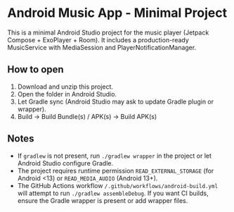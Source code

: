 # Android Music App - Minimal Project

This is a minimal Android Studio project for the music player (Jetpack Compose + ExoPlayer + Room).
It includes a production-ready MusicService with MediaSession and PlayerNotificationManager.

## How to open
1. Download and unzip this project.
2. Open the folder in Android Studio.
3. Let Gradle sync (Android Studio may ask to update Gradle plugin or wrapper).
4. Build -> Build Bundle(s) / APK(s) -> Build APK(s)

## Notes
- If `gradlew` is not present, run `./gradlew wrapper` in the project or let Android Studio configure Gradle.
- The project requires runtime permission `READ_EXTERNAL_STORAGE` (for Android <13) or `READ_MEDIA_AUDIO` (Android 13+).
- The GitHub Actions workflow `/.github/workflows/android-build.yml` will attempt to run `./gradlew assembleDebug`. If you want CI builds, ensure the Gradle wrapper is present or add wrapper files.
